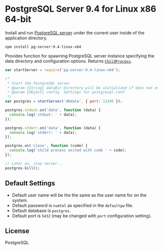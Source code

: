 # PostgreSQL Server 9.4 for Linux x86 64-bit

Install and run [PostgreSQL server](http://www.postgresql.org) under the current user inside of the application directory.

```
npm install pg-server-9.4-linux-x64
```

Provides function for spawning PostgreSQL server instance specifying the data directory and configuration options. Returns [`ChildProcess`](https://nodejs.org/api/child_process.html#child_process_class_childprocess).

```javascript
var startServer = require('pg-server-9.4-linux-x64');

/*
 * Start the PostgreSQL server
 * @param {String} dataDir Directory will be initialized if does not exist
 * @param {Object} config  Settings for postgresql.conf
 */
var postgres = startServer('dbdata', { port: 12345 });

postgres.stdout.on('data', function (data) {
  console.log('stdout: ' + data);
});

postgres.stderr.on('data', function (data) {
  console.log('stderr: ' + data);
});

postgres.on('close', function (code) {
  console.log('child process exited with code ' + code);
});

// Later on, stop server...
postgres.kill();

```

## Default Settings

* Default user name will be the the same as the user name for on the system. 
* Default password is `numtel` as specified in the `defaultpw` file.
* Default database is `postgres`.
* Default port is `5432` (may be changed with `port` configuration setting).

## License

PostgreSQL
